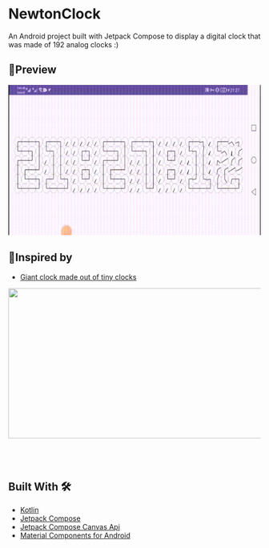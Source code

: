 # NewtonClock
An Android project built with Jetpack Compose to display a digital clock that was made of 192 analog clocks :)

## 📱Preview
<img src="https://github.com/itsAmirhossein/NewtonClock/blob/master/static/preview.gif" height="300" width="650">

## 📱Inspired by
- [Giant clock made out of tiny clocks](https://www.youtube.com/watch?v=ExkVIQ60ClM) 

<img src="https://github.com/itsAmirhossein/NewtonClock/blob/master/static/clock.gif" height="300" width="650">

## <br/><br/>Built With 🛠
- [Kotlin](https://kotlinlang.org/) 
- [Jetpack Compose](https://developer.android.com/jetpack/compose) 
- [Jetpack Compose Canvas Api](https://developer.android.com/reference/kotlin/androidx/compose/ui/graphics/Canvas)
- [Material Components for Android](https://github.com/material-components/material-components-android) 
